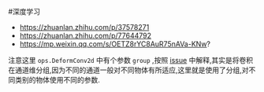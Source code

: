 #深度学习

- https://zhuanlan.zhihu.com/p/37578271
- https://zhuanlan.zhihu.com/p/77644792
- https://mp.weixin.qq.com/s/OETZ8rYC8AuR75nAVa-KNw?

 注意这里 `ops.DeformConv2d` 中有个参数 `group` ,按照 [issue](https://github.com/msracver/Deformable-ConvNets/issues/268) 中解释,其实是将卷积在通道维分组,因为不同的通道一般对不同物体有所适应,这里就是使用了分组,对不同类别的物体使用不同的参数.